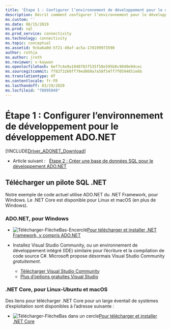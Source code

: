 ```yaml
---
title: 'Étape 1 : Configurer l’environnement de développement pour le développement ADO.NET | Microsoft Docs'
description: Décrit comment configurer l’environnement pour le développement ADO.NET.
ms.custom: ''
ms.date: 08/15/2019
ms.prod: sql
ms.prod_service: connectivity
ms.technology: connectivity
ms.topic: conceptual
ms.assetid: 9cba6a0d-5f21-49af-ac5a-17d199973590
author: rothja
ms.author: jroth
ms.reviewer: v-kaywon
ms.openlocfilehash: 6ef7c4e9a1040783f535f58e595b0c9840e94cec
ms.sourcegitcommit: ff82f3260ff79ed860a7a58f54ff7f0594851e6b
ms.translationtype: HT
ms.contentlocale: fr-FR
ms.lasthandoff: 03/29/2020
ms.locfileid: "78895848"
---
```

# <a name="step-1-configure-development-environment-for-adonet-development"></a>Étape 1 : Configurer l’environnement de développement pour le développement ADO.NET

[!INCLUDE[Driver_ADONET_Download](../../includes/driver_adonet_download.md)]

- Article suivant :&nbsp;&nbsp;&nbsp;[Étape 2 : Créer une base de données SQL pour le développement ADO.NET](step-2-create-sql-database-ado-net-development.md)  

## <a name="download-a-net-sql-driver"></a>Télécharger un pilote SQL .NET

Notre exemple de code actuel utilise ADO.NET du .NET Framework, pour Windows. Le .NET Core est disponible pour Linux et macOS (en plus de Windows).

### <a name="adonet-for-windows"></a>ADO.NET, pour Windows

- ![Télécharger-FlècheBas-Encerclé](../../ssms/media/download-icon.png)[Pour télécharger et installer .NET Framework, y compris ADO.NET](../sql-connection-libraries.md#anchor-20-drivers-relational-access)

- Installez Visual Studio Community, ou un environnement de développement intégré (IDE) similaire pour l’écriture et la compilation de code source C#. Microsoft propose désormais Visual Studio Community *gratuitement*.  
    - [Télécharger Visual Studio Community](https://www.visualstudio.com/products/visual-studio-community-vs)  
    - [Plus d’options gratuites Visual Studio](https://www.visualstudio.com/products/free-developer-offers-vs.aspx)  


### <a name="net-core-for-linux-ubuntu-and-macos"></a>.NET Core, pour Linux-Ubuntu et macOS

Des liens pour télécharger .NET Core pour un large éventail de systèmes d’exploitation sont disponibles à l’adresse suivante :

- ![Télécharger-FlècheBas dans un cercle](../../ssms/media/download-icon.png)[Pour télécharger et installer .NET Core](../sql-connection-libraries.md#anchor-20-drivers-relational-access)
